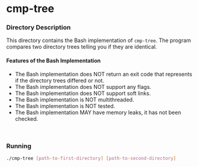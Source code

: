 # cmp-tree

### Directory Description

This directory contains the Bash implementation of `cmp-tree`. The program
compares two directory trees telling you if they are identical.

#### Features of the Bash Implementation

* The Bash implementation does NOT return an exit code that represents if the
  directory trees differed or not.
* The Bash implementation does NOT support any flags.
* The Bash implementation does NOT support soft links.
* The Bash implementation is NOT multithreaded.
* The Bash implementation is NOT tested.
* The Bash implementation MAY have memory leaks, it has not been checked.

&nbsp;

### Running

```bash
./cmp-tree [path-to-first-directory] [path-to-second-directory]
```
